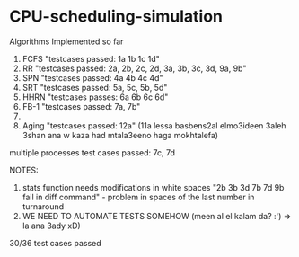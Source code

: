 # CPU-scheduling-simulation
Algorithms Implemented so far

1. FCFS "testcases passed: 1a 1b 1c 1d"
2. RR "testcases passed: 2a, 2b, 2c, 2d, 3a, 3b, 3c, 3d, 9a, 9b"
3. SPN "testcases passed: 4a 4b 4c 4d"
4. SRT "testcases passed: 5a, 5c, 5b, 5d"
5. HHRN "testcases passes: 6a 6b 6c 6d"
6. FB-1 "testcases passed: 7a, 7b"
7.
8. Aging "testcases passed: 12a" (11a lessa basbens2al elmo3ideen 3aleh 3shan ana w kaza had mtala3eeno haga mokhtalefa)

multiple processes test cases passed: 7c, 7d

NOTES:

1. stats function needs modifications in white spaces "2b 3b 3d 7b 7d 9b fail in diff command" - problem in spaces of the last number in turnaround
2. WE NEED TO AUTOMATE TESTS SOMEHOW (meen al el kalam da? :') => la ana 3ady xD)

30/36 test cases passed
